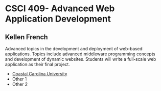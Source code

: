 # CSCI 409- Advanced Web Application Development
## Kellen French 
Advanced topics in the development and deployment of web-based applications. Topics include advanced middleware programming concepts and development of dynamic websites. Students will write a full-scale web application as their final project.
<ul><li><a href="https://www.coastal.edu">Coastal Carolina University</a></li><li>Other 1</li><li>Other 2</li></ul>